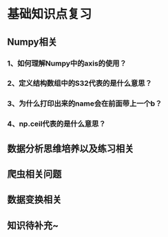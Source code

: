 # 基础知识点复习

## Numpy相关
### 1、如何理解Numpy中的axis的使用？

### 2、定义结构数组中的S32代表的是什么意思？

### 3、为什么打印出来的name会在前面带上一个b？

### 4、np.ceil代表的是什么意思？

## 数据分析思维培养以及练习相关

## 爬虫相关问题

## 数据变换相关

## 知识待补充~

